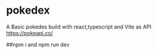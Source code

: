 # pokedex

A Basic pokedes build with react,typescript and Vite as API https://pokeapi.co/

##npm i and npm run dev
